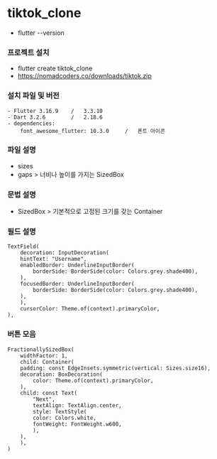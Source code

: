 # tiktok_clone

- flutter --version

### 프로젝트 설치

- flutter create tiktok_clone
- https://nomadcoders.co/downloads/tiktok.zip

### 설치 파일 및 버전

    - Flutter 3.16.9    /   3.3.10
    - Dart 3.2.6        /   2.18.6
    - dependencies:
        font_awesome_flutter: 10.3.0     /   폰트 아이콘

### 파일 설명

- sizes
- gaps > 너비나 높이를 가지는 SizedBox

### 문법 설명

- SizedBox > 기본적으로 고정된 크기를 갖는 Container

### 필드 설명

    TextField(
        decoration: InputDecoration(
        hintText: "Username",
        enabledBorder: UnderlineInputBorder(
            borderSide: BorderSide(color: Colors.grey.shade400),
        ),
        focusedBorder: UnderlineInputBorder(
            borderSide: BorderSide(color: Colors.grey.shade400),
        ),
        ),
        cursorColor: Theme.of(context).primaryColor,
    ),

### 버튼 모음

    FractionallySizedBox(
        widthFactor: 1,
        child: Container(
        padding: const EdgeInsets.symmetric(vertical: Sizes.size16),
        decoration: BoxDecoration(
            color: Theme.of(context).primaryColor,
        ),
        child: const Text(
            "Next",
            textAlign: TextAlign.center,
            style: TextStyle(
            color: Colors.white,
            fontWeight: FontWeight.w600,
            ),
        ),
        ),
    )
